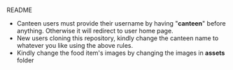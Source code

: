 README



* Canteen users must provide their username by having "**canteen**" before anything. Otherwise it will redirect to user home page.
* New users cloning this repository, kindly change the canteen name to whatever you like using the above rules.
* Kindly change the food item's images by changing the images in **assets** folder

